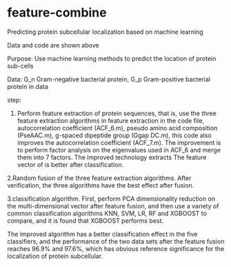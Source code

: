 # feature-combine
Predicting protein subcellular localization based on machine learning

Data and code are shown above

Purpose: Use machine learning methods to predict the location of protein sub-cells

Data: G_n Gram-negative bacterial protein, G_p Gram-positive bacterial protein in data

step:
1. Perform feature extraction of protein sequences, that is, use the three feature extraction algorithms in feature extraction in the code file, autocorrelation coefficient (ACF_6.m), pseudo amino acid composition (PseAAC.m), g-spaced dipeptide group (Ggap DC.m), this code also improves the autocorrelation coefficient (ACF_7.m). The improvement is to perform factor analysis on the eigenvalues used in ACF_6 and merge them into 7 factors. The improved technology extracts The feature vector of is better after classification.

2.Random fusion of the three feature extraction algorithms. After verification, the three algorithms have the best effect after fusion.

3.classification algorithm. First, perform PCA dimensionality reduction on the multi-dimensional vector after feature fusion, and then use a variety of common classification algorithms KNN, SVM, LR, RF and XGBOOST to compare, and it is found that XGBOOST performs best.

The improved algorithm has a better classification effect in the five classifiers, and the performance of the two data sets after the feature fusion reaches 96.9% and 97.6%, which has obvious reference significance for the localization of protein subcellular.
